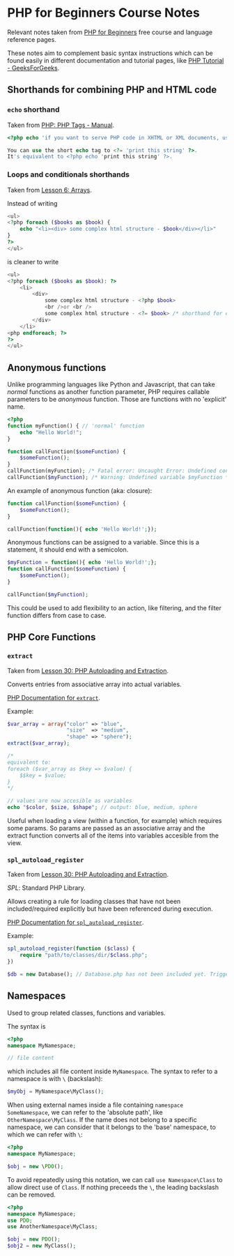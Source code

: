 # PHP for Beginners Course Notes

Relevant notes taken from [PHP for Beginners](https://laracasts.com/series/php-for-beginners-2023-edition) free course and language reference pages.

These notes aim to complement basic syntax instructions which can be found easily in different documentation and tutorial pages, like [PHP Tutorial - GeeksForGeeks](https://www.geeksforgeeks.org/php-tutorial/).

## Shorthands for combining PHP and HTML code

### `echo` shorthand
Taken from [PHP: PHP Tags - Manual](https://www.php.net/manual/en/language.basic-syntax.phptags.php).

```php
<?php echo 'if you want to serve PHP code in XHTML or XML documents, use these tags'; ?>

You can use the short echo tag to <?= 'print this string' ?>.
It's equivalent to <?php echo 'print this string' ?>.
```

### Loops and conditionals shorthands
Taken from [Lesson 6: Arrays](https://laracasts.com/series/php-for-beginners-2023-edition/episodes/6).

Instead of writing

```php
<ul>
<?php foreach ($books as $book) {
    echo "<li><div> some complex html structure - $book</div></li>"
}
?>
</ul>
```

is cleaner to write
```php
<ul>
<?php foreach ($books as $book): ?>
    <li>
        <div>
            some complex html structure - <?php $book>
            <br />or <br />
            some complex html structure - <?= $book> /* shorthand for echoing */
        </div>
    </li>
<php endforeach; ?>
?>
</ul>
```

## Anonymous functions

Unlike programming languages like Python and Javascript, that can take *normal* functions as another function parameter, PHP requires callable parameters to be *anonymous* function. Those are functions with no 'explicit' name.

```php
<?php
function myFunction() { // 'normal' function
    echo "Hello World!";
}

function callFunction($someFunction) {
    $someFunction();
}
callFunction(myFunction); /* Fatal error: Uncaught Error: Undefined constant "myFunction" */
callFunction($myFunction); /* Warning: Undefined variable $myFunction */ 
```

An example of anonymous function (aka: closure):

```php
function callFunction($someFunction) {
    $someFunction();
}

callFunction(function(){ echo 'Hello World!';});
```

Anonymous functions can be assigned to a variable. Since this is a statement, it should end with a semicolon.

```php
$myFunction = function(){ echo 'Hello World!';};
function callFunction($someFunction) {
    $someFunction();
}

callFunction($myFunction);
```

This could be used to add flexibility to an action, like filtering, and the filter function differs from case to case.

## PHP Core Functions

### `extract`

Taken from [Lesson 30: PHP Autoloading and Extraction](https://laracasts.com/series/php-for-beginners-2023-edition/episodes/30).

Converts entries from associative array into actual variables.

[PHP Documentation for `extract`](https://www.php.net/manual/en/function.extract.php).

Example:

```php
$var_array = array("color" => "blue",
                   "size"  => "medium",
                   "shape" => "sphere");
extract($var_array);

/*
equivalent to:
foreach ($var_array as $key => $value) {
    $$key = $value;
}
*/

// values are now accesible as variables
echo "$color, $size, $shape"; // output: blue, medium, sphere 
```

Useful when loading a view (within a function, for example) which requires some params. So params are passed as an associative array and the extract function converts all of the items into variables accesible from the view.

### `spl_autoload_register`

Taken from [Lesson 30: PHP Autoloading and Extraction](https://laracasts.com/series/php-for-beginners-2023-edition/episodes/30).

*SPL*: Standard PHP Library.

Allows creating a rule for loading classes that have not been included/required explicitly but have been referenced during execution.

[PHP Documentation for `spl_autoload_register`](https://www.php.net/manual/en/function.spl-autoload-register.php).

Example:
```php
spl_autoload_register(function ($class) {
    require "path/to/classes/dir/$class.php";
})

$db = new Database(); // Database.php has not been included yet. Triggers spl_autoload_register's callback.
```

## Namespaces

Used to group related classes, functions and variables.

The syntax is

```php
<?php
namespace MyNamespace;

// file content
```

which includes all file content inside `MyNamespace`. The syntax to refer to a namespace is with `\` (backslash):

```php
$myObj = MyNamespace\MyClass();
```

When using external names inside a file containing `namespace SomeNamespace`, we can refer to the 'absolute path', like `OtherNamespace\MyClass`. If the name does not belong to a specific namespace, we can consider that it belongs to the 'base' namespace, to which we can refer with `\`:

```php
<?php
namespace MyNamespace;

$obj = new \PDO();
```

To avoid repeatedly using this notation, we can call `use Namespace\Class` to allow direct use of `Class`. If nothing preceeds the `\`, the leading backslash can be removed.

```php
<?php
namespace MyNamespace;
use PDO;
use AnotherNamespace\MyClass;

$obj = new PDO();
$obj2 = new MyClass();
```